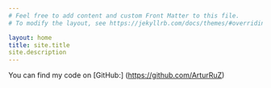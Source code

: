 ```yaml
---
# Feel free to add content and custom Front Matter to this file.
# To modify the layout, see https://jekyllrb.com/docs/themes/#overriding-theme-defaults

layout: home
title: site.title
site.description
---
```

You can find my code on [GitHub:] (https://github.com/ArturRuZ)
